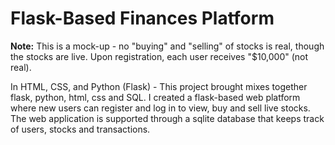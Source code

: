 # Flask-Based Finances Platform 

**Note:** This is a mock-up - no "buying" and "selling" of stocks is real, though the stocks are live. Upon registration, each user receives "$10,000" (not real).

In HTML, CSS, and Python (Flask)  - This project brought mixes together flask, python, html, css and SQL. I created a flask-based web platform where new users can register and log in to view, buy and sell live stocks. The web application is supported through a sqlite database that keeps track of users, stocks and transactions. 
